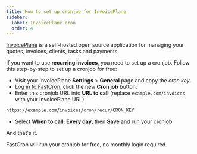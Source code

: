 ```yaml
---
title: How to set up cronjob for InvoicePlane
sidebar:
  label: InvoicePlane cron
  order: 4
---
```


<a href="https://invoiceplane.com/?ref=fastcron.com" rel="nofollow" target="_blank">InvoicePlane</a> is a self-hosted open source application
for managing your quotes, invoices, clients, tasks and payments.

If you want to use **recurring invoices**, you need to set up a cronjob.
Follow this step-by-step to set up a cronjob for free:

- Visit your InvoicePlane **Settings** > **General** page and copy the *cron key*.
- [Log in to FastCron](https://app.fastcron.com/login), click the new **Cron job** button.
- Enter this cronjob URL into **URL to call** (replace `example.com/invoices` with your InvoicePlane URL)
```sh "CRON_KEY"
https://example.com/invoices/cron/recur/CRON_KEY
```
- Select **When to call: Every day**, then **Save** and run your cronjob

And that's it.

FastCron will run your cronjob for free, no monthly login required.
